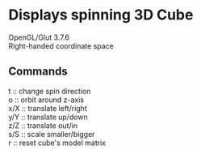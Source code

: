 Displays spinning 3D Cube
=========================
OpenGL/Glut 3.7.6  
Right-handed coordinate space  
 
Commands 
--------
t :: change spin direction  
o :: orbit around z-axis  
x/X :: translate left/right  
y/Y :: translate up/down  
z/Z :: translate out/in  
s/S :: scale smaller/bigger  
r :: reset cube's model matrix  
